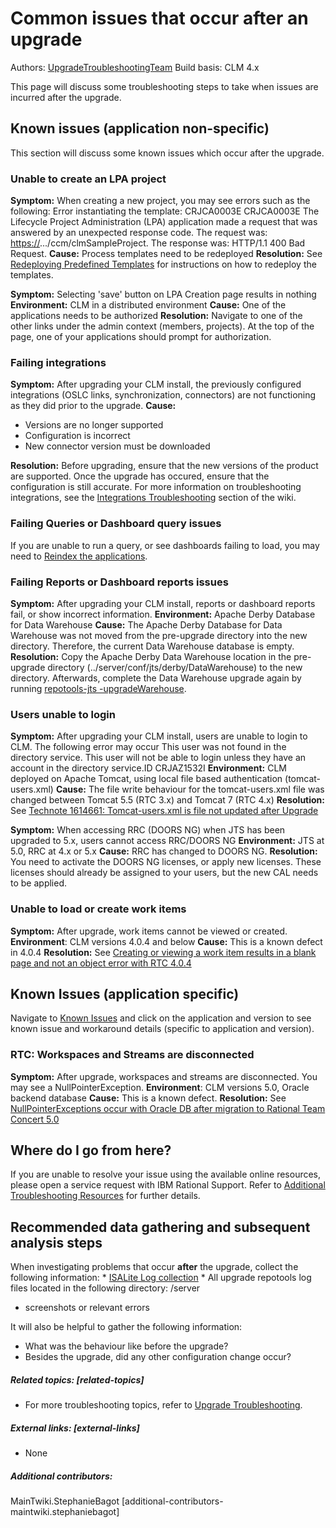 # Common issues that occur after an upgrade

Authors: [UpgradeTroubleshootingTeam](UpgradeTroubleshootingTeam) 
Build basis: CLM 4.x 

This page will discuss some troubleshooting steps to take when issues
are incurred after the upgrade.

## Known issues (application non-specific)

This section will discuss some known issues which occur after the
upgrade.

### Unable to create an LPA project

**Symptom:** When creating a new project, you may see errors such as the
following: Error instantiating the template: CRJCA0003E CRJCA0003E The
Lifecycle Project Administration (LPA) application made a request that
was answered by an unexpected response code. The request was:
<https://>.../ccm/clmSampleProject. The response was: HTTP/1.1 400 Bad
Request. **Cause:** Process templates need to be redeployed
**Resolution:** See [Redeploying Predefined
Templates](RedeployingPredefinedTemplates) for instructions on how to
redeploy the templates.

**Symptom:** Selecting 'save' button on LPA Creation page results in
nothing **Environment:** CLM in a distributed environment **Cause:** One
of the applications needs to be authorized **Resolution:** Navigate to
one of the other links under the admin context (members, projects). At
the top of the page, one of your applications should prompt for
authorization.

### Failing integrations

**Symptom:** After upgrading your CLM install, the previously configured
integrations (OSLC links, synchronization, connectors) are not
functioning as they did prior to the upgrade. **Cause:**

-   Versions are no longer supported
-   Configuration is incorrect
-   New connector version must be downloaded

**Resolution:** Before upgrading, ensure that the new versions of the
product are supported. Once the upgrade has occured, ensure that the
configuration is still accurate. For more information on troubleshooting
integrations, see the [Integrations
Troubleshooting](https://jazz.net/wiki/bin/view/Deployment/IntegrationsTroubleshooting)
section of the wiki.

### Failing Queries or Dashboard query issues

If you are unable to run a query, or see dashboards failing to load, you
may need to [Reindex the applications](ReindexingAfterUpgrade).

### Failing Reports or Dashboard reports issues

**Symptom:** After upgrading your CLM install, reports or dashboard
reports fail, or show incorrect information. **Environment:** Apache
Derby Database for Data Warehouse **Cause:** The Apache Derby Database
for Data Warehouse was not moved from the pre-upgrade directory into the
new directory. Therefore, the current Data Warehouse database is empty.
**Resolution:** Copy the Apache Derby Data Warehouse location in the
pre-upgrade directory (../server/conf/jts/derby/DataWarehouse) to the
new directory. Afterwards, complete the Data Warehouse upgrade again by
running [repotools-jts
-upgradeWarehouse](https://jazz.net/help-dev/clm/index.jsp?re=1&topic=/com.ibm.jazz.install.doc/topics/r_repotools_upgradewarehouse.html).

### Users unable to login

**Symptom:** After upgrading your CLM install, users are unable to login
to CLM. The following error may occur This user was not found in the
directory service. This user will not be able to login unless they have
an account in the directory service.ID CRJAZ1532I **Environment:** CLM
deployed on Apache Tomcat, using local file based authentication
(tomcat-users.xml) **Cause:** The file write behaviour for the
tomcat-users.xml file was changed between Tomcat 5.5 (RTC 3.x) and
Tomcat 7 (RTC 4.x) **Resolution:** See [Technote 1614661:
Tomcat-users.xml is file not updated after
Upgrade](http://www-01.ibm.com/support/docview.wss?uid=swg21614661)

**Symptom:** When accessing RRC (DOORS NG) when JTS has been upgraded to
5.x, users cannot access RRC/DOORS NG **Environment:** JTS at 5.0, RRC
at 4.x or 5.x **Cause:** RRC has changed to DOORS NG. **Resolution:**
You need to activate the DOORS NG licenses, or apply new licenses. These
licenses should already be assigned to your users, but the new CAL needs
to be applied.

### Unable to load or create work items

**Symptom:** After upgrade, work items cannot be viewed or created.
**Environment**: CLM versions 4.0.4 and below **Cause:** This is a known
defect in 4.0.4 **Resolution:** See [Creating or viewing a work item
results in a blank page and not an object error with RTC
4.0.4](http://www-01.ibm.com/support/docview.wss?uid=swg21652067)

## Known Issues (application specific)

Navigate to [Known
Issues](https://jazz.net/wiki/bin/view/Deployment/KnownIssues#Known_Workarounds)
and click on the application and version to see known issue and
workaround details (specific to application and version).

### RTC: Workspaces and Streams are disconnected

**Symptom:** After upgrade, workspaces and streams are disconnected. You
may see a NullPointerException. **Environment**: CLM versions 5.0,
Oracle backend database **Cause:** This is a known defect.
**Resolution:** See [NullPointerExceptions occur with Oracle DB after
migration to Rational Team Concert
5.0](http://www-01.ibm.com/support/docview.wss?uid=swg21676229)

## Where do I go from here? 
If you are unable to resolve your issue using the available online resources, please open a service request with IBM Rational Support. Refer to [Additional Troubleshooting Resources](DataCollectionandSupportResources) for further details.

## Recommended data gathering and subsequent analysis steps

When investigating problems that occur **after** the upgrade, collect
the following information: \* [ISALite Log
collection](https://jazz.net/help-dev/clm/index.jsp?re=1&topic=/com.ibm.team.concert.doc/topics/t_using_the_isal.html)
\* All upgrade repotools log files located in the following directory:
/server

-   screenshots or relevant errors

It will also be helpful to gather the following information:

-   What was the behaviour like before the upgrade?
-   Besides the upgrade, did any other configuration change occur?

##### Related topics: [related-topics]

  * For more troubleshooting topics, refer to [Upgrade
Troubleshooting](UpgradeTroubleshooting).

##### External links: [external-links]

-   None

##### Additional contributors: 
MainTwiki.StephanieBagot [additional-contributors-maintwiki.stephaniebagot]
